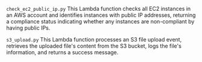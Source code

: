 `check_ec2_public_ip.py`
This Lambda function checks all EC2 instances in an AWS account and identifies instances with public IP addresses, returning a compliance status indicating whether any instances are non-compliant by having public IPs.

`s3_upload.py`
This Lambda function processes an S3 file upload event, retrieves the uploaded file's content from the S3 bucket, logs the file's information, and returns a success message.
